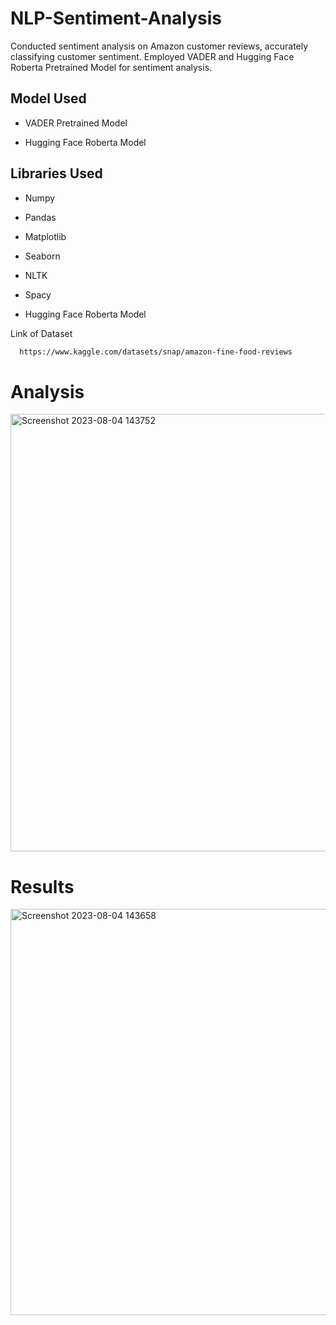 # NLP-Sentiment-Analysis
Conducted sentiment analysis on Amazon customer reviews, accurately classifying customer sentiment. Employed VADER and Hugging Face Roberta Pretrained Model for sentiment analysis.


## Model Used

- VADER Pretrained Model

- Hugging Face Roberta Model



## Libraries Used

- Numpy

- Pandas

- Matplotlib

- Seaborn

- NLTK

- Spacy

- Hugging Face Roberta Model


Link of Dataset

```bash
  https://www.kaggle.com/datasets/snap/amazon-fine-food-reviews

```


# Analysis 

<img width="700" alt="Screenshot 2023-08-04 143752" src="https://github.com/Nikhil-AKA-nick/NLP-Sentiment-Analysis/assets/88368708/2b4bcc2c-d5ba-4ec3-9da9-b62ef02ccfad">


# Results

<img width="650" alt="Screenshot 2023-08-04 143658" src="https://github.com/Nikhil-AKA-nick/NLP-Sentiment-Analysis/assets/88368708/976a2730-d958-4eec-8bbe-75a4e9b4fdff">


